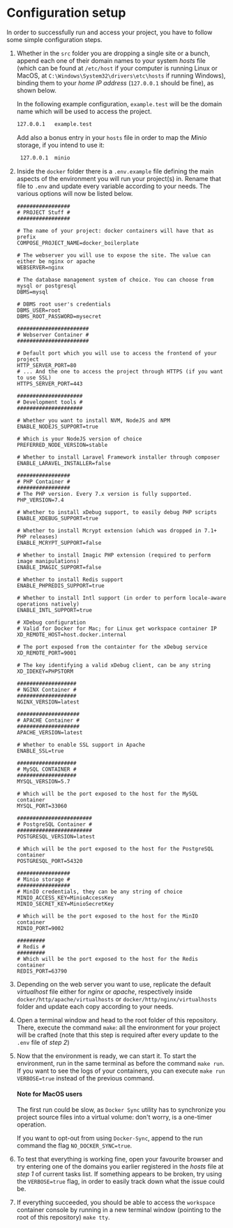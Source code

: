 # Configuration setup
In order to successfully run and access your project, you have to follow some simple configuration steps.

1. Whether in the `src` folder you are dropping a single site or a bunch, append each one of their domain names to your 
system *hosts* file (which can be found at `/etc/host` if your computer is running Linux or MacOS, at 
`C:\Windows\System32\drivers\etc\hosts` if running Windows), binding them to your _home IP address_ (`127.0.0.1` should 
be fine), as shown below.

    In the following example configuration, `example.test` will be the domain name which will be used to access the project.
    ```bash
    127.0.0.1	example.test
    ```   
   Add also a bonus entry in your `hosts` file in order to map the _Minio_ storage, if you intend to use it:
   ```bash
    127.0.0.1  minio
   ```

2. Inside the `docker` folder there is a `.env.example` file defining the main aspects of the environment you will run 
your project(s) in. Rename that file to `.env` and update every variable according to your needs. The various options 
will now be listed below.

    ```dotenv
    #################
    # PROJECT Stuff #
    #################
   
    # The name of your project: docker containers will have that as prefix
    COMPOSE_PROJECT_NAME=docker_boilerplate 
   
    # The webserver you will use to expose the site. The value can either be nginx or apache 
    WEBSERVER=nginx
    
    # The database management system of choice. You can choose from mysql or postgresql
    DBMS=mysql
   
    # DBMS root user's credentials
    DBMS_USER=root
    DBMS_ROOT_PASSWORD=mysecret
    
    #######################
    # Webserver Container #
    #######################
   
    # Default port which you will use to access the frontend of your project
    HTTP_SERVER_PORT=80
    # ... And the one to access the project through HTTPS (if you want to use SSL)
    HTTPS_SERVER_PORT=443
    
    #####################
    # Development tools #
    #####################
   
    # Whether you want to install NVM, NodeJS and NPM 
    ENABLE_NODEJS_SUPPORT=true

    # Which is your NodeJS version of choice 
    PREFERRED_NODE_VERSION=stable
   
    # Whether to install Laravel Framework installer through composer 
    ENABLE_LARAVEL_INSTALLER=false
    
    #################
    # PHP Container #
    #################
    # The PHP version. Every 7.x version is fully supported. 
    PHP_VERSION=7.4

    # Whether to install xDebug support, to easily debug PHP scripts 
    ENABLE_XDEBUG_SUPPORT=true

    # Whether to install Mcrypt extension (which was dropped in 7.1+ PHP releases) 
    ENABLE_MCRYPT_SUPPORT=false
   
    # Whether to install Imagic PHP extension (required to perform image manipulations) 
    ENABLE_IMAGIC_SUPPORT=false

    # Whether to install Redis support 
    ENABLE_PHPREDIS_SUPPORT=true

    # Whether to install Intl support (in order to perform locale-aware operations natively) 
    ENABLE_INTL_SUPPORT=true
    
    # XDebug configuration
    # Valid for Docker for Mac; for Linux get workspace container IP
    XD_REMOTE_HOST=host.docker.internal
   
    # The port exposed from the containter for the xDebug service
    XD_REMOTE_PORT=9001
   
    # The key identifying a valid xDebug client, can be any string
    XD_IDEKEY=PHPSTORM
    
    ###################
    # NGINX Container #
    ###################
    NGINX_VERSION=latest
    
    ####################
    # APACHE Container #
    ####################
    APACHE_VERSION=latest
   
    # Whether to enable SSL support in Apache
    ENABLE_SSL=true
    
    ###################
    # MySQL CONTAINER #
    ###################
    MYSQL_VERSION=5.7

    # Which will be the port exposed to the host for the MySQL container
    MYSQL_PORT=33060
    
    ########################
    # PostgreSQL Container #
    ########################
    POSTGRESQL_VERSION=latest
   
    # Which will be the port exposed to the host for the PostgreSQL container
    POSTGRESQL_PORT=54320
    
    #################
    # Minio storage #
    #################
    # MinIO credentials, they can be any string of choice
    MINIO_ACCESS_KEY=MinioAccessKey
    MINIO_SECRET_KEY=MinioSecretKey

    # Which will be the port exposed to the host for the MinIO container
    MINIO_PORT=9002
    
    #########
    # Redis #
    #########
    # Which will be the port exposed to the host for the Redis container
    REDIS_PORT=63790
    ```

3. Depending on the web server you want to use, replicate the default _virtualhost_ file either for _nginx_ or _apache_,
     respectively inside `docker/http/apache/virtualhosts` or `docker/http/nginx/virtualhosts` folder and update each
     copy according to your needs.

4. Open a terminal window and head to the root folder of this repository. There, execute the command `make`: all the 
   environment for your project will be crafted (note that this step is required after every update to the `.env` file of
   *step 2*)

5. Now that the environment is ready, we can start it. To start the environment, run in the same terminal as before the 
    command `make run`. If you want to see the logs of your containers, you can execute `make run VERBOSE=true` instead 
    of the previous command.

    #### Note for MacOS users
    The first run could be slow, as `Docker Sync` utility has to synchronize you project source files into a virtual 
    volume: don't worry, is a one-timer operation.  

    If you want to opt-out from using `Docker-Sync`, append to the run command the flag `NO_DOCKER_SYNC=true`. 

6. To test that everything is working fine, open your favourite browser and try entering one of the domains you earlier 
    registered in the *hosts* file at *step 1* of current tasks list. If something appears to be broken, try using the
    `VERBOSE=true` flag, in order to easily track down what the issue could be.

7. If everything succeeded, you should be able to access the `workspace` container console by running in a new terminal 
    window (pointing to the root of this repository) `make tty`.
